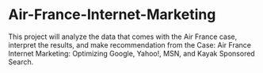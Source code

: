 # Air-France-Internet-Marketing

This project will analyze the data that comes with the Air France case, interpret the results,
and make recommendation from the Case: Air France Internet Marketing: Optimizing
Google, Yahoo!, MSN, and Kayak Sponsored Search.
